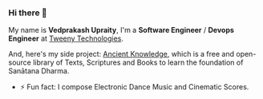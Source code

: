 ### Hi there 👋

My name is **Vedprakash Upraity**, I'm a **Software Engineer** / **Devops Engineer** at [Tweeny Technologies](https://www.tweeny.in/).

And, here's my side project: [Ancient Knowledge](https://www.ancientknowledge.in/), which is a free and open-source library of Texts, Scriptures and Books to learn the foundation of Sanātana Dharma.

- ⚡ Fun fact: I compose Electronic Dance Music and Cinematic Scores.
